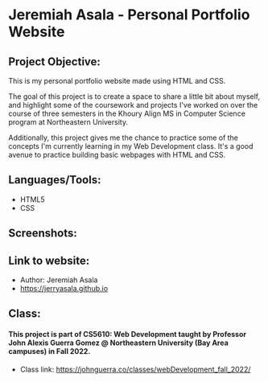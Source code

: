 # Jeremiah Asala - Personal Portfolio Website

## Project Objective:
This is my personal portfolio website made using HTML and CSS.

The goal of this project is to create a space to share a little bit about myself, and highlight some of the coursework and projects I've worked on over the course of three semesters in the Khoury Align MS in Computer Science program at Northeastern University.

Additionally, this project gives me the chance to practice some of the concepts I'm currently learning in my Web Development class. It's a good avenue to practice building basic webpages with HTML and CSS.  

## Languages/Tools:
- HTML5
- CSS



## Screenshots:



## Link to website:
- Author: Jeremiah Asala
- https://jerryasala.github.io



## Class:
#### This project is part of CS5610: Web Development taught by Professor John Alexis Guerra Gomez @ Northeastern University (Bay Area campuses) in Fall 2022. 
- Class link: https://johnguerra.co/classes/webDevelopment_fall_2022/
